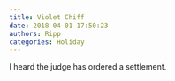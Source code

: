 ```yaml
---
title: Violet Chiff
date: 2018-04-01 17:50:23
authors: Ripp
categories: Holiday
---
```


 I heard the judge has ordered a settlement.